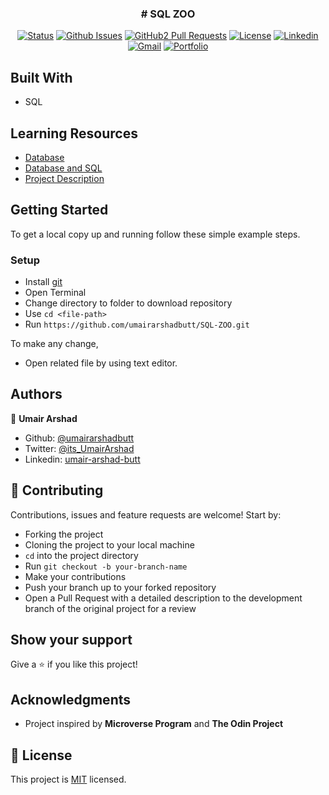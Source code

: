 
<h3 align="center"># SQL ZOO </h3>

<div align="center">

[![Status](https://img.shields.io/badge/status-active-success.svg)](https://github.com/umairarshadbutt/SQL-ZOO)
[![Github Issues](https://img.shields.io/badge/GitHub-Issues-orange)](https://github.com/umairarshadbutt/SQL-ZOO/issues)
[![GitHub2 Pull Requests](https://img.shields.io/badge/GitHub-Pull%20Requests-blue)](https://github.com/umairarshadbutt/SQL-ZOO/pulls)
[![License](https://img.shields.io/badge/license-MIT-blue.svg)](/LICENSE)
[![Linkedin](https://img.shields.io/badge/-LinkedIn-blue?style=flat&logo=Linkedin&logoColor=white)](https://www.linkedin.com/in/umair-arshad-butt/)
[![Gmail](https://img.shields.io/badge/-Gmail-c14438?style=flat&logo=Gmail&logoColor=white)](mailto:Umair,umair6622@gmail.com)
[![Portfolio](https://img.shields.io/badge/umair--arshad-Portfolio-brightgreen)](https://umairarshad.me/)
</div>




## Built With

- SQL

## Learning Resources

- [Database](https://www.theodinproject.com/courses/databases/lessons/databases)
- [Database and SQL](https://www.theodinproject.com/courses/databases/lessons/databases-and-sql)
- [Project Description](https://www.theodinproject.com/courses/databases/lessons/sql)

## Getting Started

To get a local copy up and running follow these simple example steps.


### Setup

- Install [git](https://git-scm.com/downloads)
- Open Terminal
- Change directory to folder to download repository
- Use `cd <file-path>`
- Run `https://github.com/umairarshadbutt/SQL-ZOO.git`


To make any change,

- Open related file by using text editor.

## Authors

👤 **Umair Arshad**

- Github: [@umairarshadbutt](https://github.com/umairarshadbutt)
- Twitter: [@its_UmairArshad](https://twitter.com/its_UmairArshad)
- Linkedin: [umair-arshad-butt](https://www.linkedin.com/in/umair-arshad-butt/)

## 🤝 Contributing

Contributions, issues and feature requests are welcome! Start by:

- Forking the project
- Cloning the project to your local machine
- `cd` into the project directory
- Run `git checkout -b your-branch-name`
- Make your contributions
- Push your branch up to your forked repository
- Open a Pull Request with a detailed description to the development branch of the original project for a review


## Show your support

Give a ⭐️ if you like this project!

## Acknowledgments

- Project inspired by **Microverse Program** and **The Odin Project**


## 📝 License

This project is [MIT](LICENSE) licensed.

